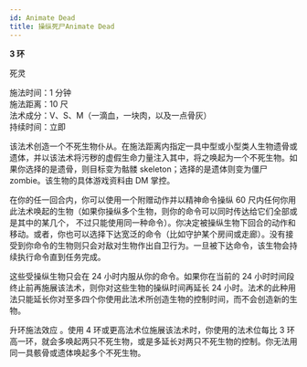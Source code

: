 ```yaml
---
id: Animate Dead
title: 操纵死尸Animate Dead
---
```


**3 环**

死灵

施法时间：1 分钟  
施法距离：10 尺  
法术成分：V、S、M（一滴血，一块肉，以及一点骨灰）  
持续时间：立即

该法术创造一个不死生物仆从。在施法距离内指定一具中型或小型类人生物遗骨或遗体，并以该法术将污秽的虚假生命力量注入其中，将之唤起为一个不死生物。如果你选择的是遗骨，则目标变为骷髅 skeleton；选择的是遗体则变为僵尸
zombie。该生物的具体游戏资料由 DM 掌控。

在你的任一回合内，你可以使用一个附赠动作并以精神命令操纵 60 尺内任何你用此法术唤起的生物（如果你操纵多个生物，则你的命令可以同时传达给它们全部或是其中的某几个，
不过只能使用同一种命令）。你决定被操纵生物下回合的动作和移动。或者，你也可以选择下达宽泛的命令（比如守护某个房间或走廊）。没有接受到你命令的生物则只会对敌对生物作出自卫行为。一旦被下达命令，该生物会持续执行命令直到任务完成。

这些受操纵生物只会在 24 小时内服从你的命令。如果你在当前的 24 小时时间段终止前再施展该法术，则你对这些生物的操纵时间再延长 24 小时。法术的此种用法只能延长你对至多四个你使用此法术所创造生物的控制时间，而不会创造新的生物。

升环施法效应
。使用 4 环或更高法术位施展该法术时，你使用的法术位每比 3 环高一环，就会多唤起两只不死生物，或是多延长对两只不死生物的控制。你无法用同一具骸骨或遗体唤起多个不死生物。
